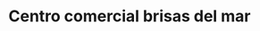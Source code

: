 ---
title: "Centro comercial brisas del mar"
url: /barcelona/centro-comercial-brisas-del-mar/
shop: Einkaufszentrum
---